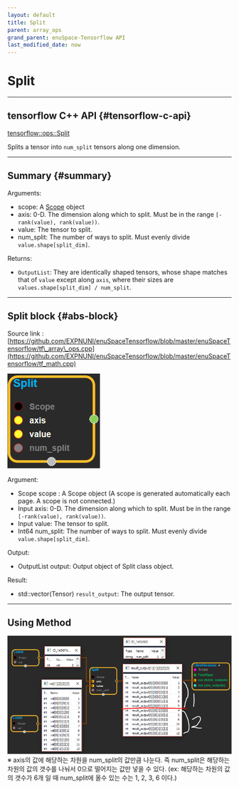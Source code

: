 ```yaml
--- 
layout: default 
title: Split 
parent: array_ops 
grand_parent: enuSpace-Tensorflow API 
last_modified_date: now 
--- 
```


# Split

---

## tensorflow C++ API {#tensorflow-c-api}

[tensorflow::ops::Split](https://www.tensorflow.org/api_docs/cc/class/tensorflow/ops/split.html)

Splits a tensor into `num_split` tensors along one dimension.

---

## Summary {#summary}

Arguments:

* scope: A [Scope](https://www.tensorflow.org/versions/r1.4/api_docs/cc/class/tensorflow/scope.html#classtensorflow_1_1_scope) object
* axis: 0-D. The dimension along which to split. Must be in the range `[-rank(value), rank(value))`.
* value: The tensor to split.
* num\_split: The number of ways to split. Must evenly divide `value.shape[split_dim]`.

Returns:

* `OutputList`: They are identically shaped tensors, whose shape matches that of `value` except along `axis`, where their sizes are `values.shape[split_dim] / num_split`.

---

## Split block {#abs-block}

Source link :[https://github.com/EXPNUNI/enuSpaceTensorflow/blob/master/enuSpaceTensorflow/tf\_array\_ops.cpp](https://github.com/EXPNUNI/enuSpaceTensorflow/blob/master/enuSpaceTensorflow/tf_math.cpp)

![](./assets/array_ops/split1.png)

Argument:

* Scope scope : A Scope object \(A scope is generated automatically each page. A scope is not connected.\)
* Input axis: 0-D. The dimension along which to split. Must be in the range `[-rank(value), rank(value))`.
* Input value: The tensor to split.
* Int64 num\_split: The number of ways to split. Must evenly divide `value.shape[split_dim]`.

Output:

* OutputList output: Output object of Split class object.

Result:

* std::vector\(Tensor\) `result_output`: The output tensor.

---

## Using Method

![](./assets/array_ops/split2.png)※ axis의 값에 해당하는 차원을 num\_split의 값만큼 나눈다. 즉 num\_split은 해당하는 차원의 값의 갯수를 나눠서 0으로 떨어지는 값만 넣을 수 있다. \(ex: 해당하는 차원의 값의 갯수가 6개 일 때 num\_split에 올수 있는 수는 1, 2, 3, 6 이다.\)

